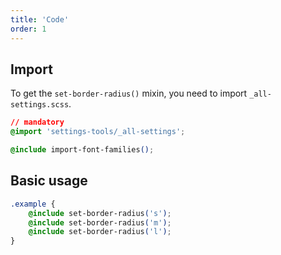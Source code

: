 ```yaml
---
title: 'Code'
order: 1
---
```


## Import

To get the `set-border-radius()` mixin, you need to import `_all-settings.scss`.

```css
// mandatory
@import 'settings-tools/_all-settings';

@include import-font-families();

```

## Basic usage

```css
.example {
    @include set-border-radius('s');
    @include set-border-radius('m');
    @include set-border-radius('l');
}
```